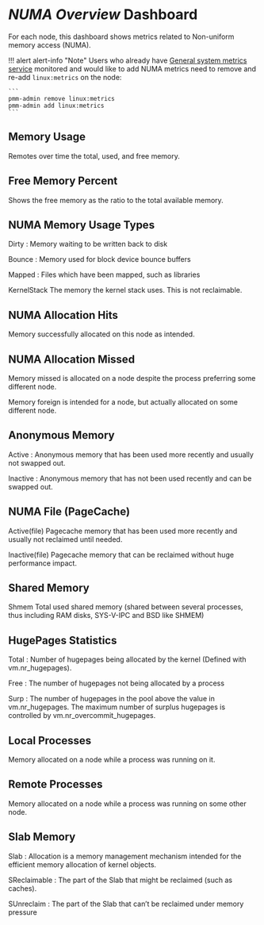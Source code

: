 # *NUMA Overview* Dashboard

For each node, this dashboard shows metrics related to Non-uniform memory access (NUMA).

!!! alert alert-info "Note"
    Users who already have [General system metrics service](https://www.percona.com/doc/percona-monitoring-and-management/pmm-admin.html#pmm-admin-add-linux-metrics) monitored and would like to add NUMA metrics need to remove and re-add `linux:metrics` on the node:

    ```
    pmm-admin remove linux:metrics
    pmm-admin add linux:metrics
    ```

## Memory Usage

Remotes over time the total, used, and free memory.

## Free Memory Percent

Shows the free memory as the ratio to the total available memory.

## NUMA Memory Usage Types

Dirty
: Memory waiting to be written back to disk

Bounce
: Memory used for block device bounce buffers

Mapped
: Files which have been mapped, such as libraries

KernelStack The memory the kernel stack uses. This is not reclaimable.

## NUMA Allocation Hits

Memory successfully allocated on this node as intended.

## NUMA Allocation Missed

Memory missed is allocated on a node despite the process preferring some different node.

Memory foreign is intended for a node, but actually allocated on some different node.

## Anonymous Memory

Active
: Anonymous memory that has been used more recently and usually not swapped out.

Inactive
: Anonymous memory that has not been used recently and can be swapped out.

## NUMA File (PageCache)

Active(file) Pagecache memory that has been used more recently and usually not reclaimed until needed.

Inactive(file) Pagecache memory that can be reclaimed without huge performance impact.

## Shared Memory

Shmem Total used shared memory (shared between several processes, thus including RAM disks, SYS-V-IPC and BSD like SHMEM)

## HugePages Statistics

Total
: Number of hugepages being allocated by the kernel (Defined with vm.nr_hugepages).

Free
: The number of hugepages not being allocated by a process

Surp
: The number of hugepages in the pool above the value in vm.nr_hugepages. The maximum number of surplus hugepages is controlled by vm.nr_overcommit_hugepages.

## Local Processes

Memory allocated on a node while a process was running on it.

## Remote Processes

Memory allocated on a node while a process was running on some other node.

## Slab Memory

Slab
: Allocation is a memory management mechanism intended for the efficient memory allocation of kernel objects.

SReclaimable
: The part of the Slab that might be reclaimed (such as caches).

SUnreclaim
: The part of the Slab that can’t be reclaimed under memory pressure
